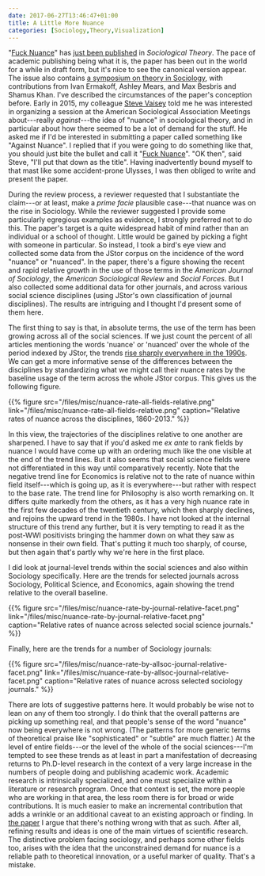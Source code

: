 ```yaml
---
date: 2017-06-27T13:46:47+01:00
title: A Little More Nuance
categories: [Sociology,Theory,Visualization]
---
```


"[Fuck Nuance](https://kieranhealy.org/files/papers/fuck-nuance.pdf)" has [just been published](http://journals.sagepub.com/doi/full/10.1177/0735275117709046) in *Sociological Theory*. The pace of academic publishing being what it is, the paper has been out in the world for a while in draft form, but it's nice to see the canonical version appear. The issue also contains [a symposium on theory in Sociology](http://journals.sagepub.com/toc/stxa/35/2), with contributions from Ivan Ermakoff, Ashley Mears, and Max Besbris and Shamus Khan. I've described the circumstances of the paper's conception before. Early in 2015, my colleague <a href="http://stephenvaisey.com">Steve Vaisey</a> told me he was interested in organizing a session at the American Sociological Association Meetings about---really *against*---the idea of "nuance" in sociological theory, and in particular about how there seemed to be a lot of demand for the stuff. He asked me if I'd be interested in submitting a paper called something like "Against Nuance". I replied that if you were going to do something like that, you should just bite the bullet and call it "<a href="http://kieranhealy.org/files/papers/fuck-nuance.pdf">Fuck Nuance</a>". "OK then", said Steve, "I'll put that down as the title". Having inadvertently bound myself to that mast like some accident-prone Ulysses, I was then obliged to write and present the paper. 

During the review process, a reviewer requested that I substantiate the claim---or at least, make a *prime facie* plausible case---that nuance was on the rise in Sociology. While the reviewer suggested I provide some particularly egregious examples as evidence, I strongly preferred not to do this. The paper's target is a quite widespread habit of mind rather than an individual or a school of thought. Little would be gained by picking a fight with someone in particular. So instead, I took a bird's eye view and collected some data from the JStor corpus on the incidence of the word "nuance" or "nuanced". In the paper, there's a figure showing the recent and rapid relative growth in the use of those terms in the *American Journal of Sociology*, the *American Sociological Review* and *Social Forces*. But I also collected some additional data for other journals, and across various social science disciplines (using JStor's own classification of journal disciplines). The results are intriguing and I thought I'd present some of them here. 

The first thing to say is that, in absolute terms, the use of the term has been growing across all of the social sciences. If we just count the percent of all articles mentioning the words 'nuance' or 'nuanced' over the whole of the period indexed by JStor, the trends [rise sharply everywhere in the 1990s](http://kieranhealy.org/files/misc/nuance-rate-absolute.png). We can get a more informative sense of the differences between the disciplines by standardizing what we might call their nuance rates by the baseline usage of the term across the whole JStor corpus. This gives us the following figure. 

{{% figure src="/files/misc/nuance-rate-all-fields-relative.png" link="/files/misc/nuance-rate-all-fields-relative.png" caption="Relative rates of nuance across the disciplines, 1860-2013." %}}

In this view, the trajectories of the disciplines relative to one another are sharpened. I have to say that if you'd asked me *ex ante* to rank fields by nuance I would have come up with an ordering much like the one visible at the end of the trend lines. But it also seems that social science fields were not differentiated in this way until comparatively recently. Note that the negative trend line for Economics is relative not to the rate of nuance within field itself---which is going up, as it is everywhere---but rather with respect to the base rate. The trend line for Philosophy is also worth remarking on. It differs quite markedly from the others, as it has a very high nuance rate in the first few decades of the twentieth century, which then sharply declines, and rejoins the upward trend in the 1980s. I have not looked at the internal structure of this trend any further, but it is very tempting to read it as the post-WWI positivists bringing the hammer down on what they saw as nonsense in their own field. That's putting it much too sharply, of course, but then again that's partly why we're here in the first place.

I did look at journal-level trends within the social sciences and also within Sociology specifically. Here are the trends for selected journals across Sociology, Political Science, and Economics, again showing the trend relative to the overall baseline. 

{{% figure src="/files/misc/nuance-rate-by-journal-relative-facet.png" link="/files/misc/nuance-rate-by-journal-relative-facet.png" caption="Relative rates of nuance across selected social science journals." %}}


Finally, here are the trends for a number of Sociology journals:

{{% figure src="/files/misc/nuance-rate-by-allsoc-journal-relative-facet.png" link="/files/misc/nuance-rate-by-allsoc-journal-relative-facet.png" caption="Relative rates of nuance across selected sociology journals." %}}

There are lots of suggestive patterns here. It would probably be wise not to lean on any of them too strongly. I do think that the overall patterns are picking up something real, and that people's sense of the word "nuance" now being everywhere is not wrong. (The patterns for more generic terms of theoretical praise like "sophisticated" or "subtle" are much flatter.)  At the level of entire fields---or the level of the whole of the social sciences---I'm tempted to see these trends as at least in part a manifestation of decreasing returns to Ph.D-level research in the context of a very large increase in the numbers of people doing and publishing academic work. Academic research is intrinsically specialized, and one must specialize within a literature or research program. Once that context is set, the more people who are working in that area, the less room there is for broad or wide contributions. It is much easier to make an incremental contribution that adds a wrinkle or an additional caveat to an existing approach or finding. In [the paper](https://kieranhealy.org/files/papers/fuck-nuance.pdf) I argue that there's nothing wrong with that as such. After all, refining results and ideas is one of the main virtues of scientific research. The distinctive problem facing sociology, and perhaps some other fields too, arises with the idea that the unconstrained demand for nuance is a reliable path to theoretical innovation, or a useful marker of quality. That's a mistake. 




